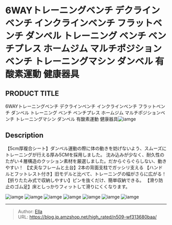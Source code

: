 # 6WAYトレーニングベンチ デクラインベンチ インクラインベンチ フラットベンチ ダンベル トレーニング ベンチ ベンチプレス ホームジム マルチポジションベンチ トレーニングマシン ダンベル 有酸素運動 健康器具


## PRODUCT TITLE 

6WAYトレーニングベンチ デクラインベンチ インクラインベンチ フラットベンチ ダンベル トレーニング ベンチ ベンチプレス ホームジム マルチポジションベンチ トレーニングマシン ダンベル 有酸素運動 健康器具![iamge](https://b2bfiles1.gigab2b.cn/image/wkseller/305/20231030_69befc4a54bc17957922842e84841e7a.jpg)

## Description

【5cm厚複合シート】ダンベル運動の際に体の動きを妨げないよう、スムーズにトレーニングが行える厚み5CMを採用しました。 沈み込みが少なく、耐久性のたがい４層構造のクッション素材を厳選しました。だからぐらぐらしない、動きやすい！
【丈夫なフレームと土台】2本の背面支柱でガッシリ支える
【ハンドルとフットレスト付き】旧モデルと比べて、トレーニングの幅がさらに広がる！
【折りたたみ式で収納しやすい】ピンを抜くだけ、簡単収納できる。
【滑り防止のゴム足】床としっかりフィットして滑りにくくなります。





![iamge](https://b2bfiles1.gigab2b.cn/image/wkseller/305/20231030_d1a97a5dfc7bb9d43ac1a2e74543d205.jpg)
![iamge](https://b2bfiles1.gigab2b.cn/image/wkseller/305/20231030_98240053ed3f4ccd7d9e4e1f2d00586a.jpg)
![iamge](https://b2bfiles1.gigab2b.cn/image/wkseller/305/20231030_c4d7b6acd71caddf85f1fa378608352a.jpg)
![iamge](https://b2bfiles1.gigab2b.cn/image/wkseller/305/20231030_4112543c776694d424b558fe445d6291.jpg)
![iamge](https://b2bfiles1.gigab2b.cn/image/wkseller/305/20231030_a4a289dce47bccabc76c475ac13c1854.jpg)
![iamge](https://b2bfiles1.gigab2b.cn/image/wkseller/305/20231030_103d5da6b8b8fb58f300653170255cd1.jpg)
![iamge](https://b2bfiles1.gigab2b.cn/image/wkseller/305/20231030_ea9ef50e87177377a645898fd5077550.jpg)


---

> Author: [Ella](https://blog.jp.amzshop.net/)  
> URL: https://blog.jp.amzshop.net/high_rated/n509-wf313680baa/  

